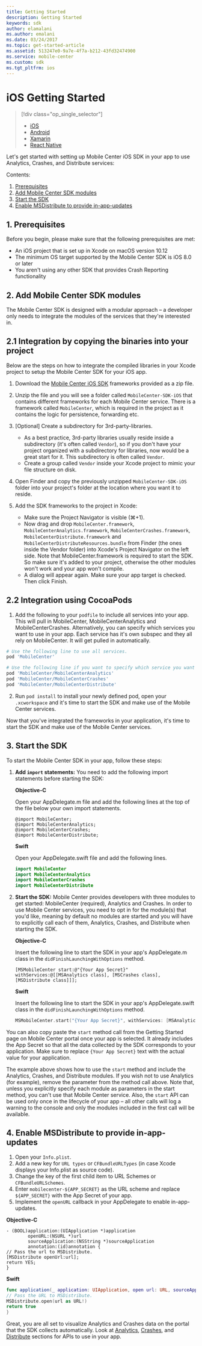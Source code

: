 ```yaml
---
title: Getting Started
description: Getting Started
keywords: sdk
author: elamalani
ms.author: emalani
ms.date: 03/24/2017
ms.topic: get-started-article
ms.assetid: 513247e0-9a7e-4f7a-b212-43fd32474900
ms.service: mobile-center
ms.custom: sdk
ms.tgt_pltfrm: ios
---
```


# iOS Getting Started

> [!div class="op_single_selector"]
> * [iOS](ios.md)
> * [Android](android.md)
> * [Xamarin](xamarin.md)
> * [React Native](react-native.md)

Let's get started with setting up Mobile Center iOS SDK in your app to use Analytics, Crashes, and Distribute services:

Contents:

1. [Prerequisites](#1-prerequisites)
2. [Add Mobile Center SDK modules](#2-add-mobile-center-sdk-modules)
3. [Start the SDK](#3-start-the-sdk)
4. [Enable MSDistribute to provide in-app-updates](#4-enable-msdistribute-to-provide-in-app-updates)

## 1. Prerequisites

Before you begin, please make sure that the following prerequisites are met:

* An iOS project that is set up in Xcode on macOS version 10.12
* The minimum OS target supported by the Mobile Center SDK is iOS 8.0 or later
* You aren't using any other SDK that provides Crash Reporting functionality

## 2. Add Mobile Center SDK modules

The Mobile Center SDK is designed with a modular approach – a developer only needs to integrate the modules of the services that they're interested in.

## 2.1 Integration by copying the binaries into your project
Below are the steps on how to integrate the compiled libraries in your Xcode project to setup the Mobile Center SDK for your iOS app.

1. Download the [Mobile Center iOS SDK](https://github.com/Microsoft/MobileCenter-SDK-iOS/releases) frameworks provided as a zip file.

2. Unzip the file and you will see a folder called `MobileCenter-SDK-iOS` that contains different frameworks for each Mobile Center service. There is a framework called `MobileCenter`, which is required in the project as it contains the logic for persistence, forwarding etc.

3. [Optional] Create a subdirectory for 3rd-party-libraries.
 	* As a best practice, 3rd-party libraries usually reside inside a subdirectory (it's often called `Vendor`), so if you don't have your project organized with a subdirectory for libraries, now would be a great start for it. This subdirectory is often called `Vendor`.
 	* Create a group called `Vendor` inside your Xcode project to mimic your file structure on disk.

4. Open Finder and copy the previously unzipped `MobileCenter-SDK-iOS` folder into your project's folder at the location where you want it to reside.

5. Add the SDK frameworks to the project in Xcode:
    * Make sure the Project Navigator is visible (⌘+1).
    * Now drag and drop `MobileCenter.framework`, `MobileCenterAnalytics.framework`, `MobileCenterCrashes.framework`, `MobileCenterDistribute.framework` and `MobileCenterDistributeResources.bundle` from Finder (the ones inside the Vendor folder) into Xcode's Project Navigator on the left side. Note that MobileCenter.framework is required to start the SDK. So make sure it's added to your project, otherwise the other modules won't work and your app won't compile.
    * A dialog will appear again. Make sure your app target is checked. Then click Finish.

## 2.2  Integration using CocoaPods

1. Add the following to your `podfile` to include all services into your app. This will pull in MobileCenter, MobileCenterAnalytics and MobileCenterCrashes. Alternatively, you can specify which services you want to use in your app. Each service has it's own subspec and they all rely on MobileCenter. It will get pulled in automatically.

```ruby
# Use the following line to use all services.
pod 'MobileCenter'

# Use the following line if you want to specify which service you want to use.
pod 'MobileCenter/MobileCenterAnalytics'
pod 'MobileCenter/MobileCenterCrashes'
pod 'MobileCenter/MobileCenterDistribute'
```

2. Run `pod install` to install your newly defined pod, open your `.xcworkspace` and it's time to start the SDK and make use of the Mobile Center services.


Now that you've integrated the frameworks in your application, it's time to start the SDK and make use of the Mobile Center services.

## 3. Start the SDK

To start the Mobile Center SDK in your app, follow these steps:

1. **Add `import` statements:**  You need to add the following import statements before starting the SDK:

    **Objective-C**

    Open your AppDelegate.m file and add the following lines at the top of the file below your own import statements.

    ```obj-c
    @import MobileCenter;
    @import MobileCenterAnalytics;
    @import MobileCenterCrashes;
    @import MobileCenterDistribute;
    ```

    **Swift**

    Open your AppDelegate.swift file and add the following lines.

    ```swift
    import MobileCenter
    import MobileCenterAnalytics
    import MobileCenterCrashes
    import MobileCenterDistribute
    ```

2. **Start the SDK:** Mobile Center provides developers with three modules to get started: MobileCenter (required), Analytics and Crashes. In order to use Mobile Center services, you need to opt in for the module(s) that you'd like, meaning by default no modules are started and you will have to explicitly call each of them, Analytics, Crashes, and Distribute when starting the SDK.

    **Objective-C**

    Insert the following line to start the SDK in your app's AppDelegate.m class in the `didFinishLaunchingWithOptions` method.

    ```obj-c
    [MSMobileCenter start:@"{Your App Secret}" withServices:@[[MSAnalytics class], [MSCrashes class], [MSDistribute class]]];
    ```

    **Swift**

    Insert the following line to start the SDK in your app's AppDelegate.swift class in the `didFinishLaunchingWithOptions` method.

    ```swift
    MSMobileCenter.start("{Your App Secret}", withServices: [MSAnalytics.self, MSCrashes.self, MSDistribute.self])
    ```

  You can also copy paste the `start` method call from the Getting Started page on Mobile Center portal once your app is selected. It already includes the App Secret so that all the data collected by the SDK corresponds to your application. Make sure to replace `{Your App Secret}` text with the actual value for your application.

  The example above shows how to use the `start` method and include the Analytics, Crashes, and Distribute modules. If you wish not to use Analytics (for example), remove the parameter from the method call above. Note that, unless you explicitly specify each module as parameters in the start method, you can't use that Mobile Center service. Also, the `start` API can be used only once in the lifecycle of your app – all other calls will log a warning to the console and only the modules included in the first call will be available.

## 4. Enable MSDistribute to provide in-app-updates

1. Open your `Info.plist`.
2. Add a new key for `URL types` or `CFBundleURLTypes` (in case Xcode displays your Info.plist as source code).
3. Change the key of the first child item to URL Schemes or `CFBundleURLSchemes`.
4. Enter `mobilecenter-${APP_SECRET}` as the URL scheme and replace `${APP_SECRET}` with the App Secret of your app.
5. Implement the `openURL` callback in your AppDelegate to enable in-app-updates.

**Objective-C**

```obj-c
- (BOOL)application:(UIApplication *)application
        openURL:(NSURL *)url
        sourceApplication:(NSString *)sourceApplication
        annotation:(id)annotation {
// Pass the url to MSDistribute.
[MSDistribute openUrl:url];
return YES;
}
```

**Swift**

```swift
func application(_ application: UIApplication, open url: URL, sourceApplication: String?, annotation: Any) -> Bool {
// Pass the URL to MSDistribute.
MSDistribute.open(url as URL!)
return true
}
```

Great, you are all set to visualize Analytics and Crashes data on the portal that the SDK collects automatically. Look at [Analytics](~/sdk/analytics/ios.md), [Crashes](~/sdk/crashes/ios.md), and [Distribute](~/sdk/distribute/ios.md) sections for APIs to use in your app.
